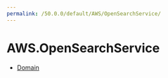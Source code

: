 ```yaml
---
permalink: /50.0.0/default/AWS/OpenSearchService/
---
```


# AWS.OpenSearchService



* [Domain](Domain.md)